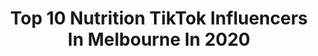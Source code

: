 ---
title: Top 10 Nutrition TikTok Influencers In Melbourne In 2020
description: >-
  Find top nutrition TikTok influencers in Melbourne in 2020. Most popular hashtags: #gotthisforyou #aussiethings #withmyfamily #duet.
platform: TikTok
profiles:
  - username: "tahls.ajw"
    fullname: >-
      Tahlia Ward
    location: "Australia"
    followers: 112378
    engagement: 2167
    commentsToLikes: 0.064902
    id: ck9m4hzgnkduf0j78oihgyoxs
    verified: false
    hashtags: "#jojopose, #aussiethings, #jojo, #littlethings"
  - username: "harry_teeee"
    fullname: >-
      Harry Taylor
    location: "Australia"
    followers: 10795
    engagement: 1168
    commentsToLikes: 0.080835
    id: ck8ttsoyts4a20j781ho0b26p
    verified: false
    hashtags: "#react, #keepingactive, #retailtherapy, #leapday"
  - username: "preetkaur.sandhu"
    fullname: >-
      Preet Kaur
    location: "Australia"
    followers: 220897
    engagement: 1303
    commentsToLikes: 0.036994
    id: ck81t0rk4uka00j7892evpdwl
    verified: false
    hashtags: "#longdistance, #tiktokcovers, #songonfire, #redrose"
  - username: "julianjoseduarte"
    fullname: >-
      JulianJoseDuarte
    location: "Australia"
    followers: 37072
    engagement: 1585
    commentsToLikes: 0.038181
    id: ck8qhj5rd56sc0j78icv7quy7
    verified: false
    hashtags: "#duet, #foryou, #fyp"
  - username: "thesmeds"
    fullname: >-
      Becca Smedley 
    location: "Australia"
    followers: 87061
    engagement: 1701
    commentsToLikes: 0.024179
    id: ckacukpdrjbky0i782p8idg1h
    verified: false
    hashtags: "#clown, #90dayfiance, #gotthisforyou, #aisfor"
  - username: "claudiashaw"
    fullname: >-
      Claudia Shaw
    location: "Australia"
    followers: 204599
    engagement: 2368
    commentsToLikes: 0.007661
    id: ck83wwvg8mmjf0j7878hvhb8l
    verified: false
    hashtags: "#inthecrowd"
  - username: "kittu_australia"
    fullname: >-
      KITTU TASMANIA ਵਾਲਾ
    location: "Australia"
    followers: 54137
    engagement: 832
    commentsToLikes: 0.054557
    id: cka656cetbos30i78q0v38lj4
    verified: false
    hashtags: "#sidhumoosewala, #punjabisongs, #pakkeaustraliawale, #favourite"
  - username: "hilisalisa"
    fullname: >-
      Lisa
    location: "Australia"
    followers: 3556
    engagement: 623
    commentsToLikes: 0.087957
    id: ck8z8gsuyu23l0j78l3ku7vev
    verified: false
    hashtags: "#hoopsathome, #asianmum, #tiktokvietnam, #dancing"
  - username: "jimrossington"
    fullname: >-
      Jim Rossington
    location: "Australia"
    followers: 83799
    engagement: 1340
    commentsToLikes: 0.029080
    id: ckacr1i2u3emd0i786tam0tco
    verified: false
    hashtags: "#danmurphy, #lesbian, #bekind, #studentlife"
  - username: "desi_melbourniye"
    fullname: >-
      Sinwer
    location: "Australia"
    followers: 111394
    engagement: 1628
    commentsToLikes: 0.019670
    id: ckae6i8tic9xg0i78lqz9fubz
    verified: false
    hashtags: "#homeproject, #mankirataulakh, #acnh, #gotthisforyou"
---